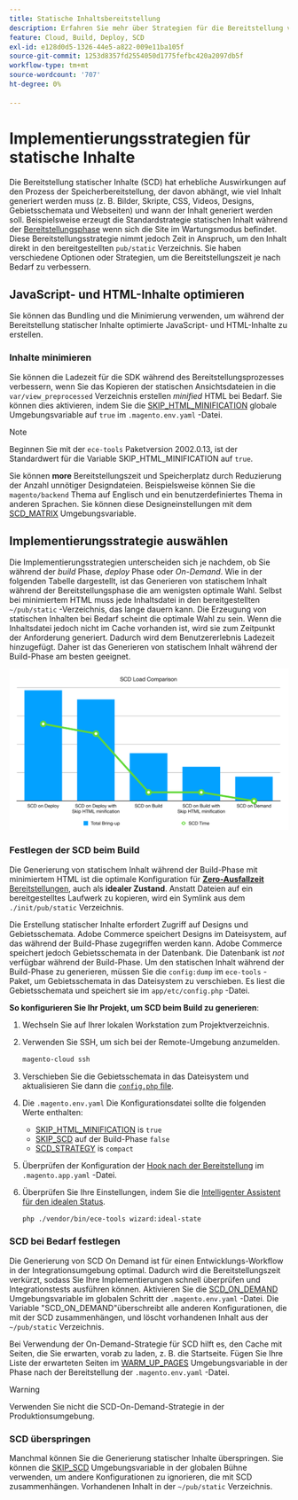 ```yaml
---
title: Statische Inhaltsbereitstellung
description: Erfahren Sie mehr über Strategien für die Bereitstellung von statischen Inhalten wie Bildern, Skripten und CSS in Adobe Commerce für Cloud-Infrastrukturprojekte.
feature: Cloud, Build, Deploy, SCD
exl-id: e128d0d5-1326-44e5-a822-009e11ba105f
source-git-commit: 1253d8357fd2554050d1775fefbc420a2097db5f
workflow-type: tm+mt
source-wordcount: '707'
ht-degree: 0%

---
```


# Implementierungsstrategien für statische Inhalte

Die Bereitstellung statischer Inhalte (SCD) hat erhebliche Auswirkungen auf den Prozess der Speicherbereitstellung, der davon abhängt, wie viel Inhalt generiert werden muss (z. B. Bilder, Skripte, CSS, Videos, Designs, Gebietsschemata und Webseiten) und wann der Inhalt generiert werden soll. Beispielsweise erzeugt die Standardstrategie statischen Inhalt während der [Bereitstellungsphase](process.md#deploy-phase-deploy-phase) wenn sich die Site im Wartungsmodus befindet. Diese Bereitstellungsstrategie nimmt jedoch Zeit in Anspruch, um den Inhalt direkt in den bereitgestellten `pub/static` Verzeichnis. Sie haben verschiedene Optionen oder Strategien, um die Bereitstellungszeit je nach Bedarf zu verbessern.

## JavaScript- und HTML-Inhalte optimieren

Sie können das Bundling und die Minimierung verwenden, um während der Bereitstellung statischer Inhalte optimierte JavaScript- und HTML-Inhalte zu erstellen.

### Inhalte minimieren

Sie können die Ladezeit für die SDK während des Bereitstellungsprozesses verbessern, wenn Sie das Kopieren der statischen Ansichtsdateien in die `var/view_preprocessed` Verzeichnis erstellen _minified_ HTML bei Bedarf. Sie können dies aktivieren, indem Sie die [SKIP_HTML_MINIFICATION](../environment/variables-global.md#skiphtmlminification) globale Umgebungsvariable auf `true` im `.magento.env.yaml` -Datei.

>[!NOTE]
>
>Beginnen Sie mit der `ece-tools` Paketversion 2002.0.13, ist der Standardwert für die Variable SKIP_HTML_MINIFICATION auf `true`.

Sie können **more** Bereitstellungszeit und Speicherplatz durch Reduzierung der Anzahl unnötiger Designdateien. Beispielsweise können Sie die `magento/backend` Thema auf Englisch und ein benutzerdefiniertes Thema in anderen Sprachen. Sie können diese Designeinstellungen mit dem [SCD_MATRIX](../environment/variables-deploy.md#scdmatrix) Umgebungsvariable.

## Implementierungsstrategie auswählen

Die Implementierungsstrategien unterscheiden sich je nachdem, ob Sie während der _build_ Phase, _deploy_ Phase oder _On-Demand_. Wie in der folgenden Tabelle dargestellt, ist das Generieren von statischem Inhalt während der Bereitstellungsphase die am wenigsten optimale Wahl. Selbst bei minimiertem HTML muss jede Inhaltsdatei in den bereitgestellten `~/pub/static` -Verzeichnis, das lange dauern kann. Die Erzeugung von statischen Inhalten bei Bedarf scheint die optimale Wahl zu sein. Wenn die Inhaltsdatei jedoch nicht im Cache vorhanden ist, wird sie zum Zeitpunkt der Anforderung generiert. Dadurch wird dem Benutzererlebnis Ladezeit hinzugefügt. Daher ist das Generieren von statischem Inhalt während der Build-Phase am besten geeignet.

![Vergleich der SCD-Auslastung](../../assets/scd-load-times.png)

### Festlegen der SCD beim Build

Die Generierung von statischem Inhalt während der Build-Phase mit minimiertem HTML ist die optimale Konfiguration für [**Zero-Ausfallzeit** Bereitstellungen](reduce-downtime.md), auch als **idealer Zustand**. Anstatt Dateien auf ein bereitgestelltes Laufwerk zu kopieren, wird ein Symlink aus dem `./init/pub/static` Verzeichnis.

Die Erstellung statischer Inhalte erfordert Zugriff auf Designs und Gebietsschemata. Adobe Commerce speichert Designs im Dateisystem, auf das während der Build-Phase zugegriffen werden kann. Adobe Commerce speichert jedoch Gebietsschemata in der Datenbank. Die Datenbank ist _not_ verfügbar während der Build-Phase. Um den statischen Inhalt während der Build-Phase zu generieren, müssen Sie die `config:dump` im `ece-tools` -Paket, um Gebietsschemata in das Dateisystem zu verschieben. Es liest die Gebietsschemata und speichert sie im `app/etc/config.php` -Datei.

**So konfigurieren Sie Ihr Projekt, um SCD beim Build zu generieren**:

1. Wechseln Sie auf Ihrer lokalen Workstation zum Projektverzeichnis.
1. Verwenden Sie SSH, um sich bei der Remote-Umgebung anzumelden.

   ```bash
   magento-cloud ssh
   ```

1. Verschieben Sie die Gebietsschemata in das Dateisystem und aktualisieren Sie dann die [`config.php` file](../development/commerce-version.md#create-a-configphp-file).

1. Die `.magento.env.yaml` Die Konfigurationsdatei sollte die folgenden Werte enthalten:

   - [SKIP_HTML_MINIFICATION](../environment/variables-global.md#skip_html_minification) is `true`
   - [SKIP_SCD](../environment/variables-build.md#skip_scd) auf der Build-Phase `false`
   - [SCD_STRATEGY](../environment/variables-build.md#scd_strategy) is `compact`

1. Überprüfen der Konfiguration der [Hook nach der Bereitstellung](../application/hooks-property.md) im `.magento.app.yaml` -Datei.

1. Überprüfen Sie Ihre Einstellungen, indem Sie die [Intelligenter Assistent für den idealen Status](smart-wizards.md).

   ```bash
   php ./vendor/bin/ece-tools wizard:ideal-state
   ```

### SCD bei Bedarf festlegen

Die Generierung von SCD On Demand ist für einen Entwicklungs-Workflow in der Integrationsumgebung optimal. Dadurch wird die Bereitstellungszeit verkürzt, sodass Sie Ihre Implementierungen schnell überprüfen und Integrationstests ausführen können. Aktivieren Sie die [SCD_ON_DEMAND](../environment/variables-global.md#scdondemand) Umgebungsvariable im globalen Schritt der `.magento.env.yaml` -Datei. Die Variable &quot;SCD_ON_DEMAND&quot;überschreibt alle anderen Konfigurationen, die mit der SCD zusammenhängen, und löscht vorhandenen Inhalt aus der `~/pub/static` Verzeichnis.

Bei Verwendung der On-Demand-Strategie für SCD hilft es, den Cache mit Seiten, die Sie erwarten, vorab zu laden, z. B. die Startseite. Fügen Sie Ihre Liste der erwarteten Seiten im [WARM_UP_PAGES](../environment/variables-post-deploy.md#warmuppages) Umgebungsvariable in der Phase nach der Bereitstellung der `.magento.env.yaml` -Datei.

>[!WARNING]
>
>Verwenden Sie nicht die SCD-On-Demand-Strategie in der Produktionsumgebung.

### SCD überspringen

Manchmal können Sie die Generierung statischer Inhalte überspringen. Sie können die [SKIP_SCD](../environment/variables-build.md#skipscd) Umgebungsvariable in der globalen Bühne verwenden, um andere Konfigurationen zu ignorieren, die mit SCD zusammenhängen. Vorhandenen Inhalt in der `~/pub/static` Verzeichnis.

